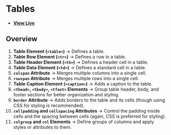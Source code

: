 # Tables

- [**View Live**](https://tahmid-sarker.github.io/Modern-HTML-CSS-Notes/03-More-HTML-Elements/04-Tables/)

## Overview

1. **Table Element (`<table>`)** → Defines a table.
2. **Table Row Element (`<tr>`)** → Defines a row in a table.
3. **Table Header Element (`<th>`)** → Defines a header cell in a table.
4. **Table Data Element (`<td>`)** → Defines a standard cell in a table.
5. **`colspan` Attribute** → Merges multiple columns into a single cell.
6. **`rowspan` Attribute** → Merges multiple rows into a single cell.
7. **Table Caption Element (`<caption>`)** → Adds a caption to the table.
8. **`<thead>`, `<tbody>`, `<tfoot>` Elements** → Group table header, body, and footer sections for better organization and styling.
9. **`border` Attribute** → Adds borders to the table and its cells (though using CSS for styling is recommended).
10. **`cellpadding` and `cellspacing` Attributes** → Control the padding inside cells and the spacing between cells (again, CSS is preferred for styling).
11. **`colgroup` and `col` Elements** → Define groups of columns and apply styles or attributes to them.